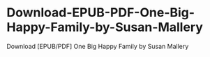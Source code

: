 # Download-EPUB-PDF-One-Big-Happy-Family-by-Susan-Mallery
Download [EPUB/PDF] One Big Happy Family by Susan Mallery
